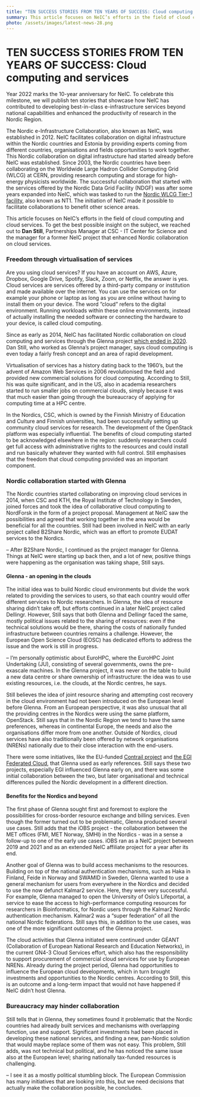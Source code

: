 ```yaml
---
title: "TEN SUCCESS STORIES FROM TEN YEARS OF SUCCESS: Cloud computing and services"
summary: This article focuses on NeIC’s efforts in the field of cloud computing and cloud services. NeIC has facilitated Nordic collaboration in the area since 2014 through the Glenna project, which has brought benefits not only to the Nordics but also beyond.
photo: /assets/images/latest-news-28.png
---
```


TEN SUCCESS STORIES FROM TEN YEARS OF SUCCESS: Cloud computing and services
===========================

Year 2022 marks the 10-year anniversary for NeIC. To celebrate this milestone, we will publish ten stories that showcase how NeIC has contributed to developing best-in-class e-infrastructure services beyond national capabilities and enhanced the productivity of research in the Nordic Region. 

The Nordic e-Infrastructure Collaboration, also known as NeIC, was established in 2012. NeIC facilitates collaboration on digital infrastructure within the Nordic countries and Estonia by providing experts coming from different countries, organisations and fields opportunities to work together. This Nordic collaboration on digital infrastructure had started already before NeIC was established. Since 2003, the Nordic countries have been collaborating on the Worldwide Large Hadron Collider Computing Grid (WLCG) at CERN, providing research computing and storage for high-energy physicists worldwide. The successful collaboration that started with the services offered by the Nordic Data Grid Facility (NDGF) was after some years expanded into NeIC, which was tasked to run the [Nordic WLCG Tier-1 facility](https://neic.no/nt1/), also known as NT1. The initiation of NeIC made it possible to facilitate collaborations to benefit other science areas.

This article focuses on NeIC’s efforts in the field of cloud computing and cloud services. To get the best possible insight on the subject, we reached out to **Dan Still**, Partnerships Manager at CSC - IT Center for Science and the manager for a former NeIC project that enhanced Nordic collaboration on cloud services.  

### Freedom through virtualisation of services

Are you using cloud services? If you have an account on AWS, Azure, Dropbox, Google Drive, Spotify, Slack, Zoom, or Netflix, the answer is yes. Cloud services are services offered by a third-party company or institution and made available over the internet. You can use the services on for example your phone or laptop as long as you are online without having to install them on your device. The word ”cloud” refers to the digital environment. Running workloads within these online environments, instead of actually installing the needed software or connecting the hardware to your device, is called cloud computing. 

Since as early as 2014, NeIC has facilitated Nordic collaboration on cloud computing and services through the Glenna project [which ended in 2020](https://neic.no/news/2020/02/28/glenna/). Dan Still, who worked as Glenna’s project manager, says cloud computing is even today a fairly fresh concept and an area of rapid development.

Virtualisation of services has a history dating back to the 1960’s, but the advent of Amazon Web Services in 2006 revolutionised the field and provided new commercial solutions for cloud computing. According to Still, his was quite significant, and in the US, also in academia researchers started to run smaller jobs on commercial clouds, simply because it was that much easier than going through the bureaucracy of applying for computing time at a HPC centre.

In the Nordics, CSC, which is owned by the Finnish Ministry of Education and Culture and Finnish universities, had been successfully setting up community cloud services for research. The development of the OpenStack platform was especially influential. The benefits of cloud computing started to be acknowledged elsewhere in the region: suddenly researchers could get full access with administrative rights to the resources and could install and run basically whatever they wanted with full control. Still emphasises that the freedom that cloud computing provided was an important component. 
 
### Nordic collaboration started with Glenna

The Nordic countries started collaborating on improving cloud services in 2014, when CSC and KTH, the Royal Institute of Technology in Sweden, joined forces and took the idea of collaborative cloud computing to NordForsk in the form of a project proposal. Management at NeIC saw the possibilities and agreed that working together in the area would be beneficial for all the countries. Still had been involved in NeIC with an early project called B2Share Nordic, which was an effort to promote EUDAT services to the Nordics. 

– After B2Share Nordic, I continued as the project manager for Glenna. Things at NeIC were starting up back then, and a lot of new, positive things were happening as the organisation was taking shape, Still says. 

#### Glenna - an opening in the clouds

The initial idea was to build Nordic cloud environments but divide the work related to providing the services to users, so that each country would offer different services to Nordic researchers. In Glenna, the idea of resource sharing didn’t take off, but efforts continued in a later NeIC project called Dellingr. However, Still says that both Glenna and Dellingr faced the same, mostly political issues related to the sharing of resources: even if the technical solutions would be there, sharing the costs of nationally funded infrastructure between countries remains a challenge. However, the European Open Science Cloud (EOSC) has dedicated efforts to address the issue and the work is still in progress. 

– I’m personally optimistic about EuroHPC, where the EuroHPC Joint Undertaking (JU), consisting of several governments, owns the pre-exascale machines. In the Glenna project, it was never on the table to build a new data centre or share ownership of infrastructure: the idea was to use existing resources, i.e. the clouds, at the Nordic centres, he says.

Still believes the idea of joint resource sharing and attempting cost recovery in the cloud environment had not been introduced on the European level before Glenna. From an European perspective, it was also unusual that all the providing centres in the Nordics were using the same platform, OpenStack. Still says that in the Nordic Region we tend to have the same preferences, whereas in continental Europe, the needs and also the organisations differ more from one another. Outside of Nordics, cloud services have also traditionally been offered by network organisations (NRENs) nationally due to their close interaction with the end-users. 

There were some initiatives, like the EU-funded [Contrail project](https://contrail-project.eu/start) and [the EGI Federated Cloud](https://www.egi.eu/service/cloud-compute/), that Glenna used as early references. Still says these two projects, especially EGI influenced Glenna early on, and there was some initial collaboration between the two, but later organisational and technical differences pulled the Nordic development in a different direction. 

#### Benefits for the Nordics and beyond
 
The first phase of Glenna sought first and foremost to explore the possibilities for cross-border resource exchange and billing services. Even though the former turned out to be problematic, Glenna produced several use cases. Still adds that the iOBS project - the collaboration between the MET offices (FMI, MET Norway, SMHI) in the Nordics - was in a sense a follow-up to one of the early use cases. iOBS ran as a NeIC project between 2019 and 2021 and as an extended NeIC affiliate project for a year after its end.  
 
Another goal of Glenna was to build access mechanisms to the resources. Building on top of the national authentication mechanisms, such as Haka in Finland, Feide in Norway and SWAMID in Sweden, Glenna wanted to use a general mechanism for users from everywhere in the Nordics and decided to use the now defunct Kalmar2 service. Here, they were very successful. For example, Glenna managed to open the University of Oslo’s Lifeportal, a service to ease the access to high-performance computing resources for researchers in Bioinformatics, for Nordic users through the Kalmar2 Nordic authentication mechanism. Kalmar2 was a “super federation” of all the national Nordic federations. Still says this, in addition to the use cases, was one of the more significant outcomes of the Glenna project. 

The cloud activities that Glenna initiated were continued under GÉANT (Collaboration of European National Research and Education Networks), in the current GN4-3 Cloud Services effort, which also has the responsibility to support procurement of commercial cloud services for use by European NRENs. Already during the project period, Glenna had opportunities to influence the European cloud developments, which in turn brought investments and opportunities to the Nordic centres. According to Still, this is an outcome and a long-term impact that would not have happened if NeIC didn’t host Glenna. 

### Bureaucracy may hinder collaboration

Still tells that in Glenna, they sometimes found it problematic that the Nordic countries had already built services and mechanisms with overlapping function, use and support. Significant investments had been placed in developing these national services, and finding a new, pan-Nordic solution that would maybe replace some of them was not easy. This problem, Still adds, was not technical but political, and he has noticed the same issue also at the European level; sharing nationally tax-funded resources is challenging. 

– I see it as a mostly political stumbling block. The European Commission has many initiatives that are looking into this, but we need decisions that actually make the collaboration possible, he concludes.